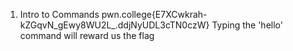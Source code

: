 1. Intro to Commands
pwn.college{E7XCwkrah-kZGqvN_gEwy8WU2L_.ddjNyUDL3cTN0czW}
Typing the 'hello' command will reward us the flag
